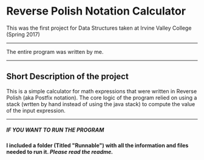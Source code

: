 # Reverse Polish Notation Calculator
This was the first project for Data Structures taken at Irvine Valley College (Spring 2017)

************************************************
The entire program was written by me.
************************************************

Short Description of the project 
-------------------------------------------------------------
This is a simple calculator for math expressions that were written in Reverse Polish (aka Postfix notation). The core logic of the program relied on using a stack (wrtten by hand instead of using the java stack) to compute the value of the input expression. 

-------------------------------------------------------------

##### IF YOU WANT TO RUN THE PROGRAM #####

**I included a folder (Titled "Runnable") with all the information and files needed to run it. *Please read the readme.***
